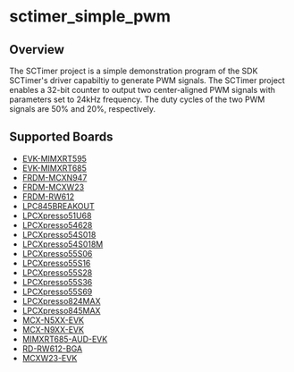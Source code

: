 # sctimer_simple_pwm

## Overview
The SCTimer project is a simple demonstration program of the SDK SCTimer's driver capabiltiy to generate PWM signals.
The SCTimer project enables a 32-bit counter to output two center-aligned PWM signals with parameters set to 24kHz frequency.
The duty cycles of the two PWM signals are 50% and 20%, respectively.

## Supported Boards
- [EVK-MIMXRT595](../../../_boards/evkmimxrt595/driver_examples/sctimer/simple_pwm/example_board_readme.md)
- [EVK-MIMXRT685](../../../_boards/evkmimxrt685/driver_examples/sctimer/simple_pwm/example_board_readme.md)
- [FRDM-MCXN947](../../../_boards/frdmmcxn947/driver_examples/sctimer/simple_pwm/example_board_readme.md)
- [FRDM-MCXW23](../../../_boards/frdmmcxw23/driver_examples/sctimer/simple_pwm/example_board_readme.md)
- [FRDM-RW612](../../../_boards/frdmrw612/driver_examples/sctimer/simple_pwm/example_board_readme.md)
- [LPC845BREAKOUT](../../../_boards/lpc845breakout/driver_examples/sctimer/simple_pwm/example_board_readme.md)
- [LPCXpresso51U68](../../../_boards/lpcxpresso51u68/driver_examples/sctimer/simple_pwm/example_board_readme.md)
- [LPCXpresso54628](../../../_boards/lpcxpresso54628/driver_examples/sctimer/simple_pwm/example_board_readme.md)
- [LPCXpresso54S018](../../../_boards/lpcxpresso54s018/driver_examples/sctimer/simple_pwm/example_board_readme.md)
- [LPCXpresso54S018M](../../../_boards/lpcxpresso54s018m/driver_examples/sctimer/simple_pwm/example_board_readme.md)
- [LPCXpresso55S06](../../../_boards/lpcxpresso55s06/driver_examples/sctimer/simple_pwm/example_board_readme.md)
- [LPCXpresso55S16](../../../_boards/lpcxpresso55s16/driver_examples/sctimer/simple_pwm/example_board_readme.md)
- [LPCXpresso55S28](../../../_boards/lpcxpresso55s28/driver_examples/sctimer/simple_pwm/example_board_readme.md)
- [LPCXpresso55S36](../../../_boards/lpcxpresso55s36/driver_examples/sctimer/simple_pwm/example_board_readme.md)
- [LPCXpresso55S69](../../../_boards/lpcxpresso55s69/driver_examples/sctimer/simple_pwm/example_board_readme.md)
- [LPCXpresso824MAX](../../../_boards/lpcxpresso824max/driver_examples/sctimer/simple_pwm/example_board_readme.md)
- [LPCXpresso845MAX](../../../_boards/lpcxpresso845max/driver_examples/sctimer/simple_pwm/example_board_readme.md)
- [MCX-N5XX-EVK](../../../_boards/mcxn5xxevk/driver_examples/sctimer/simple_pwm/example_board_readme.md)
- [MCX-N9XX-EVK](../../../_boards/mcxn9xxevk/driver_examples/sctimer/simple_pwm/example_board_readme.md)
- [MIMXRT685-AUD-EVK](../../../_boards/mimxrt685audevk/driver_examples/sctimer/simple_pwm/example_board_readme.md)
- [RD-RW612-BGA](../../../_boards/rdrw612bga/driver_examples/sctimer/simple_pwm/example_board_readme.md)
- [MCXW23-EVK](../../../_boards/mcxw23evk/driver_examples/sctimer/simple_pwm/example_board_readme.md)
